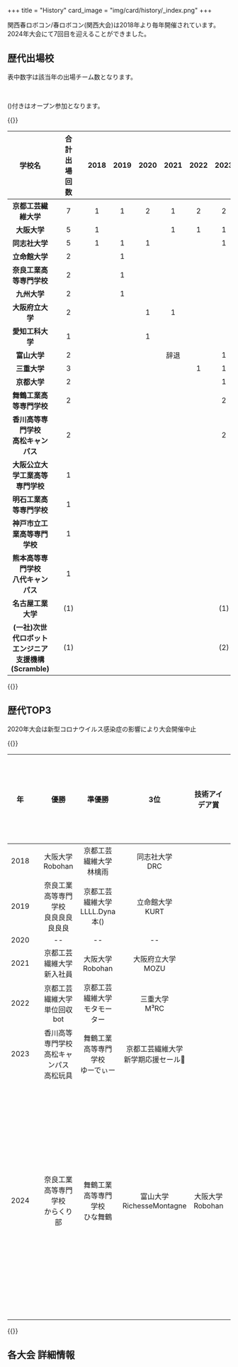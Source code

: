 +++
title = "History"
card_image =  "img/card/history/_index.png"
+++

関西春ロボコン/春ロボコン(関西大会)は2018年より毎年開催されています。2024年大会にて7回目を迎えることができました。

## 歴代出場校

表中数字は該当年の出場チーム数となります。

<br>

()付きはオープン参加となります。

{{<mdtable class="history-table">}}

| 学校名 |  | 合計<br>出場回数 |  | 2018 | 2019 | 2020 | 2021 | 2022 | 2023 | 2024 |
| :---: | :---: | :---: | :---: | :---: | :---: | :---: | :---: | :---: | :---: | :---: |
| **京都工芸繊維大学** || 7 || 1 | 1 | 2 | 1 | 2 | 2 | 1 |
| **大阪大学** || 5 || 1 |  |  | 1 | 1 | 1 | 1 |
| **同志社大学** || 5 || 1 | 1 | 1 |  |  | 1 | 1 |
| **立命館大学** || 2 ||  | 1 |  |  |  |  | 1 |
| **奈良工業高等専門学校** || 2 ||  | 1 |  |  |  |  | 1 |
| **九州大学** || 2 ||  | 1 |  |  |  |  | 1 |
| **大阪府立大学** || 2 ||  |  | 1 | 1 |  |  |  |
| **愛知工科大学** || 1 ||  |  | 1 |  |  |  |  |
| **富山大学** || 2 ||  |  |  | 辞退 |  | 1 | 2 |
| **三重大学** || 3 ||  |  |  |  | 1 | 1 | 1 |
| **京都大学** || 2 ||  |  |  |  |  | 1 | 1 |
| **舞鶴工業高等専門学校** || 2 ||  |  |  |  |  | 2 | 2 |
| **香川高等専門学校<br>高松キャンパス** || 2 ||  |  |  |  |  | 2 | 1 |
| **大阪公立大学工業高等専門学校** || 1 ||  |  |  |  |  |  | 3 |
| **明石工業高等専門学校** || 1 ||  |  |  |  |  |  | 3 |
| **神戸市立工業高等専門学校** || 1 ||  |  |  |  |  |  | 2 |
| **熊本高等専門学校<br>八代キャンパス** || 1 ||  |  |  |  |  |  | 1 |
| **名古屋工業大学** || (1) ||  |  |  |  |  | (1) |  |
| **(一社)次世代ロボットエンジニア<br>支援機構(Scramble)** || (1) ||  |  |  |  |  | (2) |  |

{{</mdtable>}}

## 歴代TOP3

2020年大会は新型コロナウイルス感染症の影響により大会開催中止

{{<mdtable class="history-table">}}

| 年 |  | 優勝 | 準優勝 | 3位 | 技術アイデア賞 | ベストロボット賞 |
| :---: | :---: | :---: | :---: | :---: | :---: | :---: |
| 2018 || 大阪大学<br>Robohan | 京都工芸繊維大学<br>林檎雨 | 同志社大学<br>DRC |  |  |
| 2019 || 奈良工業高等専門学校<br>良良良良良良良 | 京都工芸繊維大学<br>LLLL.Dyna本() | 立命館大学<br>KURT |  |  |
| 2020 || -- | -- | -- |  |  |
| 2021 || 京都工芸繊維大学<br>新入社員 | 大阪大学<br>Robohan | 大阪府立大学<br>MOZU |  |  |
| 2022 || 京都工芸繊維大学<br>単位回収bot | 京都工芸繊維大学<br>モタモーター | 三重大学<br>M³RC |  |  |
| 2023 || 香川高等専門学校<br>高松キャンパス<br>高松玩具 | 舞鶴工業高等専門学校<br>ゆーでぃー | 京都工芸繊維大学<br>新学期応援セール📣 |  |  |
| 2024 || 奈良工業高等専門学校<br>からくり部 | 舞鶴工業高等専門学校<br>ひな舞鶴 | 富山大学<br>RichesseMontagne | 大阪大学<br>Robohan | 熊本高等専門学校<br>八代キャンパス<br>八代ロボコン部 |

{{</mdtable>}}

## 各大会 詳細情報

